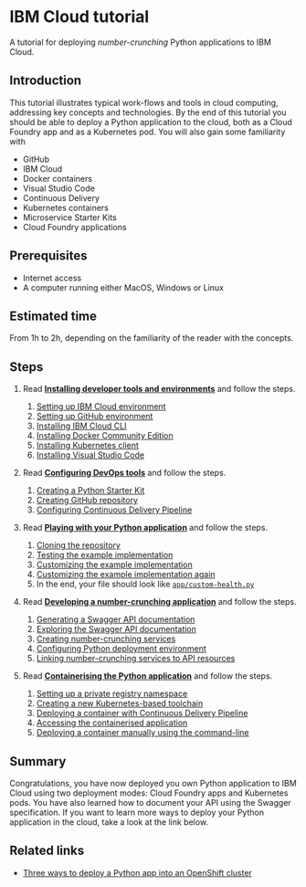 # IBM Cloud tutorial

A tutorial for deploying *number-crunching* Python applications to IBM Cloud.

## Introduction

This tutorial illustrates typical work-flows and tools in cloud computing, addressing key concepts
and technologies.
By the end of this tutorial you should be able to deploy a Python application to the cloud, both as
a Cloud Foundry app and as a Kubernetes pod.
You will also gain some familiarity with

* GitHub
* IBM Cloud
* Docker containers
* Visual Studio Code
* Continuous Delivery
* Kubernetes containers
* Microservice Starter Kits
* Cloud Foundry applications

## Prerequisites

* Internet access
* A computer running either MacOS, Windows or Linux

## Estimated time

From 1h to 2h, depending on the familiarity of the reader with the concepts.

## Steps

1. Read [**Installing developer tools and environments**](0-INSTALL.md) and follow the steps.
    1. [Setting up IBM Cloud environment](0-INSTALL.md#setting-up-ibm-cloud-environment)
    1. [Setting up GitHub environment](0-INSTALL.md#setting-up-github-environment)
    1. [Installing IBM Cloud CLI](0-INSTALL.md#installing-ibm-cloud-cli)
    1. [Installing Docker Community Edition](0-INSTALL.md#installing-docker-community-edition)
    1. [Installing Kubernetes client](0-INSTALL.md#installing-kubernetes-client)
    1. [Installing Visual Studio Code](0-INSTALL.md#installing-visual-studio-code)

1. Read [**Configuring DevOps tools**](1-CONFIGURE.md) and follow the steps.
    1. [Creating a Python Starter Kit](1-CONFIGURE.md#creating-a-python-starter-kit)
    1. [Creating GitHub repository](1-CONFIGURE.md#creating-github-repository)
    1. [Configuring Continuous Delivery Pipeline](1-CONFIGURE.md#configuring-continuous-delivery-pipeline)

1. Read [**Playing with your Python application**](2-PLAY.md) and follow the steps.
    1. [Cloning the repository](2-PLAY.md#cloning-the-repository)
    1. [Testing the example implementation](2-PLAY.md#testing-the-example-implementation)
    1. [Customizing the example implementation](2-PLAY.md#customizing-the-example-implementation)
    1. [Customizing the example implementation again](2-PLAY.md#customizing-the-example-implementation-again)
    1. In the end, your file should look like [`app/custom-health.py`](app/custom-health.py)

1. Read [**Developing a number-crunching application**](3-DEVELOP.md) and follow the steps.
    1. [Generating a Swagger API documentation](3-DEVELOP.md#generating-a-swagger-api-documentation)
    1. [Exploring the Swagger API documentation](3-DEVELOP.md#exploring-the-swagger-api-documentation)
    1. [Creating number-crunching services](3-DEVELOP.md#creating-number-crunching-services)
    1. [Configuring Python deployment environment](3-DEVELOP.md#configuring-python-deployment-environment)
    1. [Linking number-crunching services to API resources](3-DEVELOP.md#linking-number-crunching-services-to-api-resources)

1. Read [**Containerising the Python application**](4-CONTAINERISE.md) and follow the steps.
    1. [Setting up a private registry namespace](4-CONTAINERISE.md#setting-up-a-private-registry-namespace)
    1. [Creating a new Kubernetes-based toolchain](4-CONTAINERISE.md#creating-a-new-kubernetes-based-toolchain)
    1. [Deploying a container with Continuous Delivery Pipeline](4-CONTAINERISE.md#deploying-a-container-with-continuous-delivery-pipeline)
    1. [Accessing the containerised application](4-CONTAINERISE.md#accessing-the-containerised-application)
    1. [Deploying a container manually using the command-line](4-CONTAINERISE.md#deploying-a-container-manually-using-the-command-line)

## Summary

Congratulations, you have now deployed you own Python application to IBM Cloud using two deployment
modes: Cloud Foundry apps and Kubernetes pods.
You have also learned how to document your API using the Swagger specification.
If you want to learn more ways to deploy your Python application in the cloud, take a look at the
link below.

## Related links

* [Three ways to deploy a Python app into an OpenShift cluster](https://developer.ibm.com/tutorials/deploy-python-app-to-openshift-cluster-source-to-image/)
